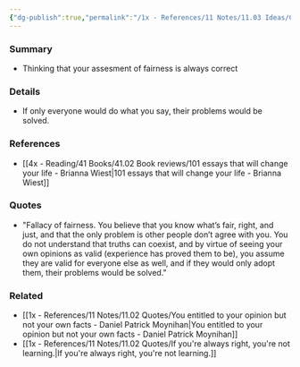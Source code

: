 ```yaml
---
{"dg-publish":true,"permalink":"/1x - References/11 Notes/11.03 Ideas/Cognitive bias - Fallacy of fairness/","title":"Cognitive bias - Fallacy of fairness","noteIcon":"","created":"2022-11-14T21:33:34.000+03:00","updated":"2024-02-14T20:18:34.362+03:00"}
---
```



### Summary
- Thinking that your assesment of fairness is always correct

### Details
- If only everyone would do what you say, their problems would be solved.

### References
- [[4x - Reading/41 Books/41.02 Book reviews/101 essays that will change your life - Brianna Wiest\|101 essays that will change your life - Brianna Wiest]]

### Quotes
- "Fallacy of fairness. You believe that you know what’s fair, right, and just, and that the only problem is other people don’t agree with you. You do not understand that truths can coexist, and by virtue of seeing your own opinions as valid (experience has proved them to be), you assume they are valid for everyone else as well, and if they would only adopt them, their problems would be solved."

### Related
- [[1x - References/11 Notes/11.02 Quotes/You entitled to your opinion but not your own facts - Daniel Patrick Moynihan\|You entitled to your opinion but not your own facts - Daniel Patrick Moynihan]]
- [[1x - References/11 Notes/11.02 Quotes/If you're always right, you're not learning.\|If you're always right, you're not learning.]]